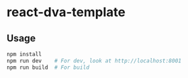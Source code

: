 # react-dva-template

## Usage
```bash
npm install
npm run dev    # For dev, look at http://localhost:8001
npm run build  # For build
```
